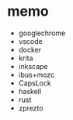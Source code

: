# memo

* googlechrome
* vscode
* docker
* krita
* inkscape
* ibus+mozc
* CapsLock
* haskell
* rust
* zprezto
